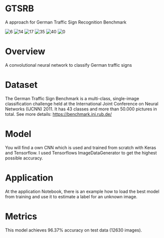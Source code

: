 # GTSRB
A approach  for German Traffic Sign Recognition Benchmark

![6](https://user-images.githubusercontent.com/80426868/110699205-e474ee00-81ee-11eb-8b2d-126602a37778.png)
![14](https://user-images.githubusercontent.com/80426868/110699216-e76fde80-81ee-11eb-94fa-38f08ea3df81.png)
![17](https://user-images.githubusercontent.com/80426868/110699224-e8a10b80-81ee-11eb-83b9-08b8d5fbd80f.png)
![35](https://user-images.githubusercontent.com/80426868/110699234-eb036580-81ee-11eb-8709-8a739d9f0b96.png)
![40](https://user-images.githubusercontent.com/80426868/110699242-ed65bf80-81ee-11eb-94b4-807321fdf17b.png)
![0](https://user-images.githubusercontent.com/80426868/110699091-cc04d380-81ee-11eb-8eb5-54365c15e1f6.png)

# Overview
A convolutional neural network to classify German traffic signs

# Dataset
The German Traffic Sign Benchmark is a multi-class, single-image classification challenge held at the International Joint Conference on Neural Networks (IJCNN) 2011.
It has 43 classes and more than 50.000 pictures in total.
See more details: https://benchmark.ini.rub.de/

# Model
You will find a own CNN which is used and trained from scratch with Keras and Tensorflow.
I used Tensorflows ImageDataGenerator to get the highest possible accuracy.

# Application
At the application Notebook, there is an example how to load the best model from training and
use it to estimate a label for an unknown image.

# Metrics
This model achieves 96.37% accuracy on test data (12630 images).
